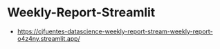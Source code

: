 # Weekly-Report-Streamlit

- https://cjfuentes-datascience-weekly-report-stream-weekly-report-o4z4ny.streamlit.app/
